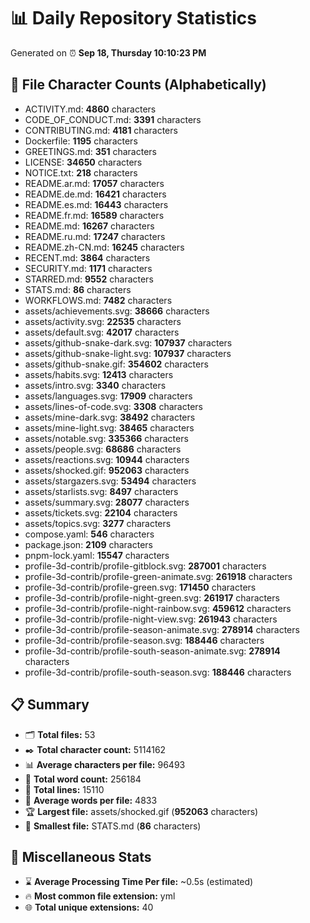 # 📊 Daily Repository Statistics
Generated on ⏰ **Sep 18, Thursday 10:10:23 PM**

## 📂 File Character Counts (Alphabetically)
- ACTIVITY.md: **4860** characters
- CODE_OF_CONDUCT.md: **3391** characters
- CONTRIBUTING.md: **4181** characters
- Dockerfile: **1195** characters
- GREETINGS.md: **351** characters
- LICENSE: **34650** characters
- NOTICE.txt: **218** characters
- README.ar.md: **17057** characters
- README.de.md: **16421** characters
- README.es.md: **16443** characters
- README.fr.md: **16589** characters
- README.md: **16267** characters
- README.ru.md: **17247** characters
- README.zh-CN.md: **16245** characters
- RECENT.md: **3864** characters
- SECURITY.md: **1171** characters
- STARRED.md: **9552** characters
- STATS.md: **86** characters
- WORKFLOWS.md: **7482** characters
- assets/achievements.svg: **38666** characters
- assets/activity.svg: **22535** characters
- assets/default.svg: **42017** characters
- assets/github-snake-dark.svg: **107937** characters
- assets/github-snake-light.svg: **107937** characters
- assets/github-snake.gif: **354602** characters
- assets/habits.svg: **12413** characters
- assets/intro.svg: **3340** characters
- assets/languages.svg: **17909** characters
- assets/lines-of-code.svg: **3308** characters
- assets/mine-dark.svg: **38492** characters
- assets/mine-light.svg: **38465** characters
- assets/notable.svg: **335366** characters
- assets/people.svg: **68686** characters
- assets/reactions.svg: **10944** characters
- assets/shocked.gif: **952063** characters
- assets/stargazers.svg: **53494** characters
- assets/starlists.svg: **8497** characters
- assets/summary.svg: **28077** characters
- assets/tickets.svg: **22104** characters
- assets/topics.svg: **3277** characters
- compose.yaml: **546** characters
- package.json: **2109** characters
- pnpm-lock.yaml: **15547** characters
- profile-3d-contrib/profile-gitblock.svg: **287001** characters
- profile-3d-contrib/profile-green-animate.svg: **261918** characters
- profile-3d-contrib/profile-green.svg: **171450** characters
- profile-3d-contrib/profile-night-green.svg: **261917** characters
- profile-3d-contrib/profile-night-rainbow.svg: **459612** characters
- profile-3d-contrib/profile-night-view.svg: **261943** characters
- profile-3d-contrib/profile-season-animate.svg: **278914** characters
- profile-3d-contrib/profile-season.svg: **188446** characters
- profile-3d-contrib/profile-south-season-animate.svg: **278914** characters
- profile-3d-contrib/profile-south-season.svg: **188446** characters

## 📋 Summary
- 🗂️ **Total files:** 53
- ✒️ **Total character count:** 5114162
- 📊 **Average characters per file:** 96493
- 📝 **Total word count:** 256184
- 🧾 **Total lines:** 15110
- 📐 **Average words per file:** 4833
- 🏆 **Largest file:** assets/shocked.gif (**952063** characters)
- 🥉 **Smallest file:** STATS.md (**86** characters)

## 🌟 Miscellaneous Stats
- ⌛ **Average Processing Time Per file:** ~0.5s (estimated)
- 🔥 **Most common file extension:** yml
- 🌐 **Total unique extensions:** 40
